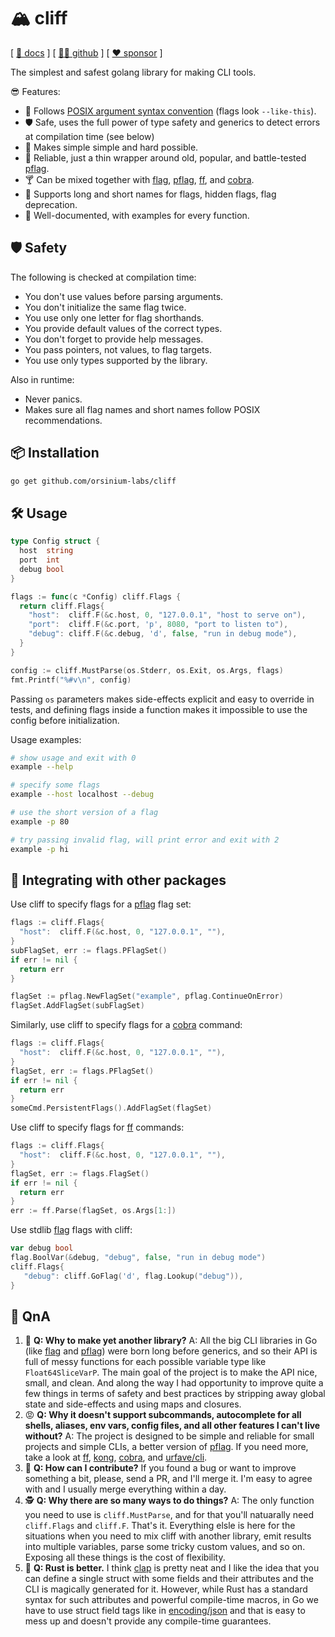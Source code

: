 # 🏔 cliff

[ [📄 docs](https://pkg.go.dev/github.com/orsinium-labs/cliff) ] [ [🧑‍💻️ github](https://github.com/orsinium-labs/cliff) ] [ [❤️ sponsor](https://github.com/sponsors/orsinium) ]

The simplest and safest golang library for making CLI tools.

😎 Features:

* 📔 Follows [POSIX argument syntax convention](https://www.gnu.org/software/libc/manual/html_node/Argument-Syntax.html) (flags look `--like-this`).
* 🛡 Safe, uses the full power of type safety and generics to detect errors at compilation time (see below)
* 🔨 Makes simple simple and hard possible.
* 💪 Reliable, just a thin wrapper around old, popular, and battle-tested [pflag].
* 🍸 Can be mixed together with [flag], [pflag], [ff], and [cobra].
* 🔋 Supports long and short names for flags, hidden flags, flag deprecation.
* 📑 Well-documented, with examples for every function.

## 🛡 Safety

The following is checked at compilation time:

* You don't use values before parsing arguments.
* You don't initialize the same flag twice.
* You use only one letter for flag shorthands.
* You provide default values of the correct types.
* You don't forget to provide help messages.
* You pass pointers, not values, to flag targets.
* You use only types supported by the library.

Also in runtime:

* Never panics.
* Makes sure all flag names and short names follow POSIX recommendations.

## 📦 Installation

```bash
go get github.com/orsinium-labs/cliff
```

## 🛠️ Usage

```go
type Config struct {
  host  string
  port  int
  debug bool
}

flags := func(c *Config) cliff.Flags {
  return cliff.Flags{
    "host":  cliff.F(&c.host, 0, "127.0.0.1", "host to serve on"),
    "port":  cliff.F(&c.port, 'p', 8080, "port to listen to"),
    "debug": cliff.F(&c.debug, 'd', false, "run in debug mode"),
  }
}

config := cliff.MustParse(os.Stderr, os.Exit, os.Args, flags)
fmt.Printf("%#v\n", config)
```

Passing `os` parameters makes side-effects explicit and easy to override in tests, and defining flags inside a function makes it impossible to use the config before initialization.

Usage examples:

```bash
# show usage and exit with 0
example --help

# specify some flags
example --host localhost --debug

# use the short version of a flag
example -p 80

# try passing invalid flag, will print error and exit with 2
example -p hi
```

## 🔌 Integrating with other packages

Use cliff to specify flags for a [pflag] flag set:

```go
flags := cliff.Flags{
  "host":  cliff.F(&c.host, 0, "127.0.0.1", ""),
}
subFlagSet, err := flags.PFlagSet()
if err != nil {
  return err
}

flagSet := pflag.NewFlagSet("example", pflag.ContinueOnError)
flagSet.AddFlagSet(subFlagSet)
```

Similarly, use cliff to specify flags for a [cobra] command:

```go
flags := cliff.Flags{
  "host":  cliff.F(&c.host, 0, "127.0.0.1", ""),
}
flagSet, err := flags.PFlagSet()
if err != nil {
  return err
}
someCmd.PersistentFlags().AddFlagSet(flagSet)
```

Use cliff to specify flags for [ff] commands:

```go
flags := cliff.Flags{
  "host":  cliff.F(&c.host, 0, "127.0.0.1", ""),
}
flagSet, err := flags.FlagSet()
if err != nil {
  return err
}
err := ff.Parse(flagSet, os.Args[1:])
```

Use stdlib [flag] flags with cliff:

```go
var debug bool
flag.BoolVar(&debug, "debug", false, "run in debug mode")
cliff.Flags{
   "debug": cliff.GoFlag('d', flag.Lookup("debug")),
}
```

## 🤔 QnA

1. 🤷 **Q: Why to make yet another library?** A: All the big CLI libraries in Go (like [flag] and [pflag]) were born long before generics, and so their API is full of messy functions for each possible variable type like `Float64SliceVarP`. The main goal of the project is to make the API nice, small, and clean. And along the way I had opportunity to improve quite a few things in terms of safety and best practices by stripping away global state and side-effects and using maps and closures.
1. 😡 **Q: Why it doesn't support subcommands, autocomplete for all shells, aliases, env vars, config files, and all other features I can't live without?** A: The project is designed to be simple and reliable for small projects and simple CLIs, a better version of [pflag]. If you need more, take a look at [ff], [kong](https://github.com/alecthomas/kong), [cobra], and [urfave/cli](https://github.com/urfave/cli).
1. 🤝 **Q: How can I contribute?** If you found a bug or want to improve something a bit, please, send a PR, and I'll merge it. I'm easy to agree with and I usually merge everything within a day.
1. 🕵 **Q: Why there are so many ways to do things?** A: The only function you need to use is `cliff.MustParse`, and for that you'll natuarally need `cliff.Flags` and `cliff.F`. That's it. Everything elsle is here for the situations when you need to mix cliff with another library, emit results into multiple variables, parse some tricky custom values, and so on. Exposing all these things is the cost of flexibility.
1. 🦀 **Q: Rust is better.** I think [clap](https://github.com/clap-rs/clap) is pretty neat and I like the idea that you can define a single struct with some fields and their attributes and the CLI is magically generated for it. However, while Rust has a standard syntax for such attributes and powerful compile-time macros, in Go we have to use struct field tags like in [encoding/json](https://pkg.go.dev/encoding/json) and that is easy to mess up and doesn't provide any compile-time guarantees.

[pflag]: https://github.com/spf13/pflag/
[flag]: https://pkg.go.dev/flag
[ff]: https://github.com/peterbourgon/ff
[cobra]: https://github.com/spf13/cobra
